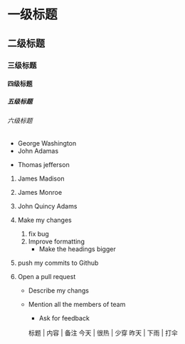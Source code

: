 # 一级标题
## 二级标题
### 三级标题
#### 四级标题
##### 五级标题
###### 六级标题
- George Washington
- John Adamas
* Thomas jefferson

1. James Madison
2. James Monroe
3. John Quincy Adams

1. Make my changes
    1. fix bug
    2. Improve formatting
        * Make the headings bigger
2. push my commits to Github
3. Open a pull request
    * Describe my changs
    * Mention all the members of team
        * Ask for feedback





        标题 | 内容 | 备注
        今天 | 很热 | 少穿
        昨天 | 下雨 | 打伞
